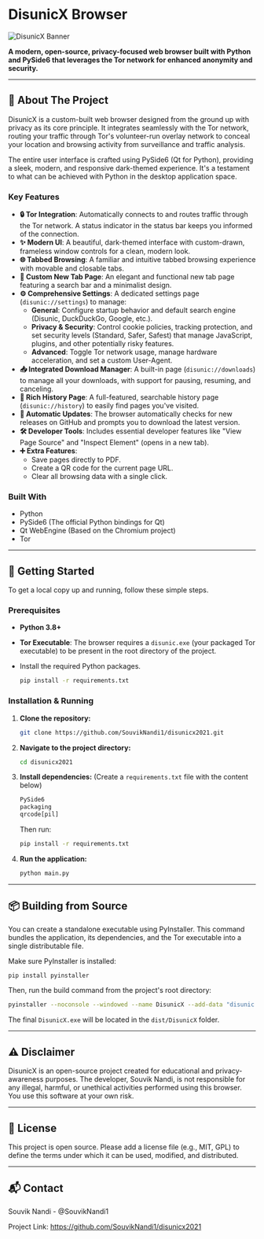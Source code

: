 # DisunicX Browser

![DisunicX Banner](https://user-images.githubusercontent.com/8016567/201476123-1d5337e5-1c3b-492c-8822-a39c9f2b845d.png)

**A modern, open-source, privacy-focused web browser built with Python and PySide6 that leverages the Tor network for enhanced anonymity and security.**

---

## 📖 About The Project

DisunicX is a custom-built web browser designed from the ground up with privacy as its core principle. It integrates seamlessly with the Tor network, routing your traffic through Tor's volunteer-run overlay network to conceal your location and browsing activity from surveillance and traffic analysis.

The entire user interface is crafted using PySide6 (Qt for Python), providing a sleek, modern, and responsive dark-themed experience. It's a testament to what can be achieved with Python in the desktop application space.

### Key Features

*   **🔒 Tor Integration**: Automatically connects to and routes traffic through the Tor network. A status indicator in the status bar keeps you informed of the connection.
*   **✨ Modern UI**: A beautiful, dark-themed interface with custom-drawn, frameless window controls for a clean, modern look.
*   **🌐 Tabbed Browsing**: A familiar and intuitive tabbed browsing experience with movable and closable tabs.
*   **🚀 Custom New Tab Page**: An elegant and functional new tab page featuring a search bar and a minimalist design.
*   **⚙️ Comprehensive Settings**: A dedicated settings page (`disunic://settings`) to manage:
    *   **General**: Configure startup behavior and default search engine (Disunic, DuckDuckGo, Google, etc.).
    *   **Privacy & Security**: Control cookie policies, tracking protection, and set security levels (Standard, Safer, Safest) that manage JavaScript, plugins, and other potentially risky features.
    *   **Advanced**: Toggle Tor network usage, manage hardware acceleration, and set a custom User-Agent.
*   **📥 Integrated Download Manager**: A built-in page (`disunic://downloads`) to manage all your downloads, with support for pausing, resuming, and canceling.
*   **📜 Rich History Page**: A full-featured, searchable history page (`disunic://history`) to easily find pages you've visited.
*   **🔄 Automatic Updates**: The browser automatically checks for new releases on GitHub and prompts you to download the latest version.
*   **🛠️ Developer Tools**: Includes essential developer features like "View Page Source" and "Inspect Element" (opens in a new tab).
*   **➕ Extra Features**:
    *   Save pages directly to PDF.
    *   Create a QR code for the current page URL.
    *   Clear all browsing data with a single click.

### Built With

*   Python
*   PySide6 (The official Python bindings for Qt)
*   Qt WebEngine (Based on the Chromium project)
*   Tor

---

## 🚀 Getting Started

To get a local copy up and running, follow these simple steps.

### Prerequisites

*   **Python 3.8+**
*   **Tor Executable**: The browser requires a `disunic.exe` (your packaged Tor executable) to be present in the root directory of the project.
*   Install the required Python packages.

    ```sh
    pip install -r requirements.txt
    ```

### Installation & Running

1.  **Clone the repository:**
    ```sh
    git clone https://github.com/SouvikNandi1/disunicx2021.git
    ```
2.  **Navigate to the project directory:**
    ```sh
    cd disunicx2021
    ```
3.  **Install dependencies:**
    (Create a `requirements.txt` file with the content below)
    ```txt
    PySide6
    packaging
    qrcode[pil]
    ```
    Then run:
    ```sh
    pip install -r requirements.txt
    ```
4.  **Run the application:**
    ```sh
    python main.py
    ```

---

## 📦 Building from Source

You can create a standalone executable using PyInstaller. This command bundles the application, its dependencies, and the Tor executable into a single distributable file.

Make sure PyInstaller is installed:
```sh
pip install pyinstaller
```

Then, run the build command from the project's root directory:

```sh
pyinstaller --noconsole --windowed --name DisunicX --add-data "disunic.exe;." --hidden-import PySide6.QtSvg --hidden-import PySide6.QtNetwork --hidden-import PySide6.QtWebChannel --hidden-import PySide6.QtWebEngineWidgets main.py
```

The final `DisunicX.exe` will be located in the `dist/DisunicX` folder.

---

## ⚠️ Disclaimer

DisunicX is an open-source project created for educational and privacy-awareness purposes. The developer, Souvik Nandi, is not responsible for any illegal, harmful, or unethical activities performed using this browser. You use this software at your own risk.

---

## 📄 License

This project is open source. Please add a license file (e.g., MIT, GPL) to define the terms under which it can be used, modified, and distributed.

---

## 📬 Contact

Souvik Nandi - @SouvikNandi1

Project Link: https://github.com/SouvikNandi1/disunicx2021
